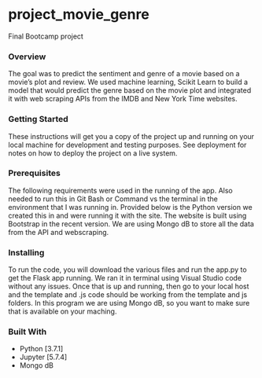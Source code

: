 # project_movie_genre
Final Bootcamp project 
### Overview
The goal was to predict the sentiment and genre of a movie based on a movie’s plot and review. We used machine learning, Scikit Learn to build a model that would predict the genre based on the movie plot and integrated it with web scraping APIs from the IMDB and New York Time websites.

### Getting Started

These instructions will get you a copy of the project up and running on your local machine for development and testing purposes. See deployment for notes on how to deploy the project on a live system.

### Prerequisites

The following requirements were used in the running of the app.  Also needed to run this in Git Bash or Command vs the terminal in the environment that I was running in.  Provided below is the Python version we created this in and were running it with the site.  The website is built using Bootstrap in the recent version.  We are using Mongo dB to store all the data from the API and webscraping.

### Installing

To run the code, you will download the various files and run the app.py to get the Flask app running.  We ran it in terminal using Visual Studio code without any issues.  Once that is up and running, then go to your local host and the template and .js code should be working from the template and js folders.  In this program we are using Mongo dB, so you want to make sure that is available on your maching.

### Built With

* Python [3.7.1]
* Jupyter [5.7.4]
* Mongo dB
